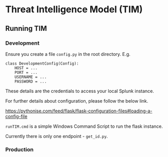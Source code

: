 # Threat Intelligence Model (TIM)

## Running TIM

### Development
Ensure you create a file `config.py` in the root directory. E.g.

```
class DevelopmentConfig(Config):
	HOST = ...
	PORT = ...
	USERNAME = ...
	PASSWORD = ...
```

These details are the credentials to access your local Splunk instance.

For further details about configuration, please follow the below link.

https://pythonise.com/feed/flask/flask-configuration-files#loading-a-config-file

`runTIM.cmd` is a simple Windows Command Script to run the flask instance.

Currently there is only one endpoint - `get_id.py`. 

### Production